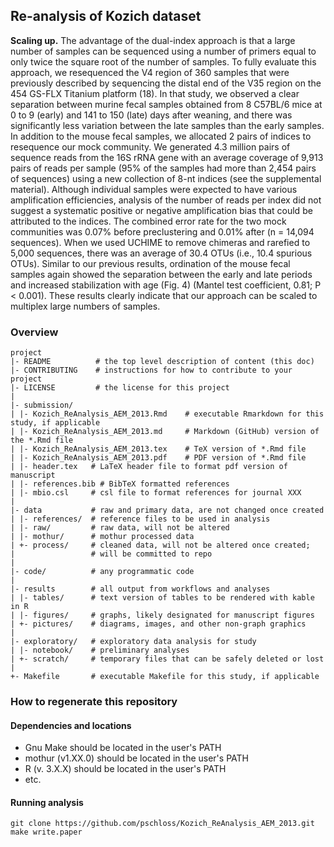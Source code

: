 ## Re-analysis of Kozich dataset

**Scaling up.** The advantage of the dual-index approach is that a large number of samples can be sequenced using a number of primers equal to only twice the square root of the number of samples. To fully evaluate this approach, we resequenced the V4 region of 360 samples that were previously described by sequencing the distal end of the V35 region on the 454 GS-FLX Titanium platform (18). In that study, we observed a clear separation between murine fecal samples obtained from 8 C57BL/6 mice at 0 to 9 (early) and 141 to 150 (late) days after weaning, and there was significantly less variation between the late samples than the early samples. In addition to the mouse fecal samples, we allocated 2 pairs of indices to resequence our mock community. We generated 4.3 million pairs of sequence reads from the 16S rRNA gene with an average coverage of 9,913 pairs of reads per sample (95% of the samples had more than 2,454 pairs of sequences) using a new collection of 8-nt indices (see the supplemental material). Although individual samples were expected to have various amplification efficiencies, analysis of the number of reads per index did not suggest a systematic positive or negative amplification bias that could be attributed to the indices. The combined error rate for the two mock communities was 0.07% before preclustering and 0.01% after (n = 14,094 sequences). When we used UCHIME to remove chimeras and rarefied to 5,000 sequences, there was an average of 30.4 OTUs (i.e., 10.4 spurious OTUs). Similar to our previous results, ordination of the mouse fecal samples again showed the separation between the early and late periods and increased stabilization with age (Fig. 4) (Mantel test coefficient, 0.81; P < 0.001). These results clearly indicate that our approach can be scaled to multiplex large numbers of samples.

### Overview

	project
	|- README          # the top level description of content (this doc)
	|- CONTRIBUTING    # instructions for how to contribute to your project
	|- LICENSE         # the license for this project
	|
	|- submission/
	| |- Kozich_ReAnalysis_AEM_2013.Rmd    # executable Rmarkdown for this study, if applicable
	| |- Kozich_ReAnalysis_AEM_2013.md     # Markdown (GitHub) version of the *.Rmd file
	| |- Kozich_ReAnalysis_AEM_2013.tex    # TeX version of *.Rmd file
	| |- Kozich_ReAnalysis_AEM_2013.pdf    # PDF version of *.Rmd file
	| |- header.tex   # LaTeX header file to format pdf version of manuscript
	| |- references.bib # BibTeX formatted references
	| |- mbio.csl     # csl file to format references for journal XXX
	|
	|- data           # raw and primary data, are not changed once created
	| |- references/  # reference files to be used in analysis
	| |- raw/         # raw data, will not be altered
	| |- mothur/      # mothur processed data
	| +- process/     # cleaned data, will not be altered once created;
	|                 # will be committed to repo
	|
	|- code/          # any programmatic code
	|
	|- results        # all output from workflows and analyses
	| |- tables/      # text version of tables to be rendered with kable in R
	| |- figures/     # graphs, likely designated for manuscript figures
	| +- pictures/    # diagrams, images, and other non-graph graphics
	|
	|- exploratory/   # exploratory data analysis for study
	| |- notebook/    # preliminary analyses
	| +- scratch/     # temporary files that can be safely deleted or lost
	|
	+- Makefile       # executable Makefile for this study, if applicable


### How to regenerate this repository

#### Dependencies and locations
* Gnu Make should be located in the user's PATH
* mothur (v1.XX.0) should be located in the user's PATH
* R (v. 3.X.X) should be located in the user's PATH
* etc.


#### Running analysis

```
git clone https://github.com/pschloss/Kozich_ReAnalysis_AEM_2013.git
make write.paper
```
